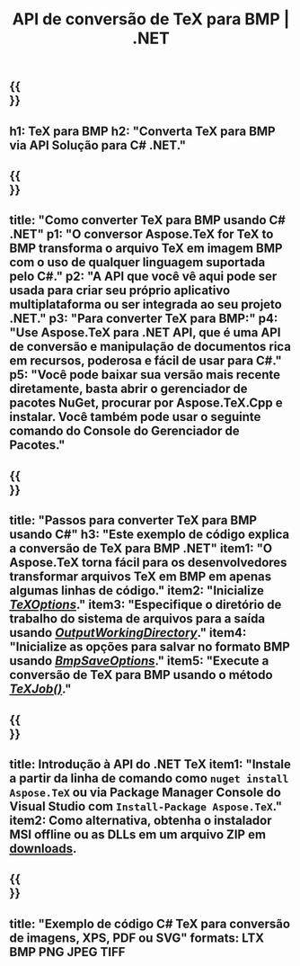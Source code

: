 ﻿---
translation: true
template: /_templates/_conversion-child-net.md
title: API de conversão de TeX para BMP | .NET
description: Funcionalidade de conversão de TeX para BMP. Integre esta biblioteca .NET local em seu projeto ou use aplicativos multiplataforma para converter TeX em BMP.
keywords: 'tex para bmp api net, tex2bmp integre c #'
url: /net/conversion/tex-to-bmp/
family: tex
platformtag: net
feature: conversion
informat: TEX
outformat: BMP
otherformats: PNG JPEG TIFF PDF SVG XPS
---

{{<section banner>}}
---
h1: TeX para BMP
h2: "Converta TeX para BMP via API Solução para C# .NET."
---

{{<section overview>}}
---
title: "Como converter TeX para BMP usando C# .NET"
p1: "O conversor Aspose.TeX for TeX to BMP transforma o arquivo TeX em imagem BMP com o uso de qualquer linguagem suportada pelo C#."
p2: "A API que você vê aqui pode ser usada para criar seu próprio aplicativo multiplataforma ou ser integrada ao seu projeto .NET."
p3: "Para converter TeX para BMP:"
p4: "Use Aspose.TeX para .NET API, que é uma API de conversão e manipulação de documentos rica em recursos, poderosa e fácil de usar para C#."
p5: "Você pode baixar sua versão mais recente diretamente, basta abrir o gerenciador de pacotes NuGet, procurar por Aspose.TeX.Cpp e instalar. Você também pode usar o seguinte comando do Console do Gerenciador de Pacotes."
---

{{<section feature1>}}
---
title: "Passos para converter TeX para BMP usando C#"
h3: "Este exemplo de código explica a conversão de TeX para BMP .NET"
item1: "O Aspose.TeX torna fácil para os desenvolvedores transformar arquivos TeX em BMP em apenas algumas linhas de código."
item2: "Inicialize [*TeXOptions*](https://reference.aspose.com/tex/net/aspose.tex/texoptions/)."
item3: "Especifique o diretório de trabalho do sistema de arquivos para a saída usando [*OutputWorkingDirectory*](https://reference.aspose.com/tex/net/aspose.tex/texoptions/outputworkingdirectory/)."
item4: "Inicialize as opções para salvar no formato BMP usando [*BmpSaveOptions*](https://reference.aspose.com/tex/net/aspose.tex.presentation.image/bmpsaveoptions/)."
item5: "Execute a conversão de TeX para BMP usando o método [*TeXJob()*](https://reference.aspose.com/tex/net/aspose.tex/texjob/)."
---

{{<section feature2>}}
---
title: Introdução à API do .NET TeX
item1: "Instale a partir da linha de comando como ```nuget install Aspose.TeX``` ou via Package Manager Console do Visual Studio com ```Install-Package Aspose.TeX```."
item2: Como alternativa, obtenha o instalador MSI offline ou as DLLs em um arquivo ZIP em [downloads](https://releases.aspose.com/tex/net).
---

{{<section widget>}}
---
title: "Exemplo de código C# TeX para conversão de imagens, XPS, PDF ou SVG"
formats: LTX BMP PNG JPEG TIFF
---